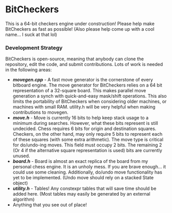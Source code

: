 # BitCheckers

This is a 64-bit checkers engine under construction! Please help make BitCheckers as fast as possible! (Also please help come up with a cool name... I suck at that lol)

### Development Strategy
BitCheckers is open-source, meaning that anybody can clone the repository, edit the code, and submit contributions.
Lots of work is needed in the following areas:
<ul>
 <li>
  <b><i>movegen.cpp</i></b> - A fast move generator is the cornerstone of every bitboard engine. The move generator for BitCheckers relies on a 64 bit representation of a 32-square board. This makes parallel move generation a synch with quick-and-easy mask/shift operations. This also limits the portability of BitCheckers when considering older machines, or machines with small RAM. utility.h will be very helpful when making contributions to movegen.
 </li>
 <li>
  <b><i>move.h</i></b> - Move is currently 16 bits to help keep stack usage to a minimum during searches. However, what these bits represent is still undecided. Chess requires 6 bits for origin and destination squares. Checkers, on the other hand, may only require 5 bits to represent each of these squares (with some extra arithmetic). The move type is critical for do/undo-ing moves. This field must occupy 2 bits. The remaining 2 (Or 4 if the alternative square representation is used) bits are currently unused.
 </li> 
 <li>
  <b><i>board.h</i></b> - Board is almost an exact replica of the board from my personal chess engine. It is an unholy mess. If you are brave enough... it could use some cleaning. Additionally, do/undo move functionality has yet to be implemented. (Undo move should rely on a stacked State object)
 </li>
 <li>
  <b><i>utility.h</i></b> - Tables! Any constexpr tables that will save time should be added here. (Most tables may easily be generated by an external algorithm)
 </li>
 <li>
  Anything that you see out of place!
 </li>
</ol>

